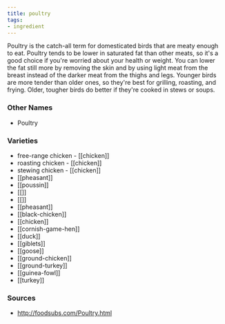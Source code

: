 ```yaml
---
title: poultry
tags:
- ingredient
---
```

Poultry is the catch-all term for domesticated birds that are meaty enough to eat. Poultry tends to be lower in saturated fat than other meats, so it's a good choice if you're worried about your health or weight. You can lower the fat still more by removing the skin and by using light meat from the breast instead of the darker meat from the thighs and legs. Younger birds are more tender than older ones, so they're best for grilling, roasting, and frying. Older, tougher birds do better if they're cooked in stews or soups.

### Other Names

* Poultry

### Varieties

* free-range chicken - [[chicken]]
* roasting chicken - [[chicken]]
* stewing chicken - [[chicken]]
* [[pheasant]]
* [[poussin]]
* [[]]
* [[]]
* [[pheasant]]
* [[black-chicken]]
* [[chicken]]
* [[cornish-game-hen]]
* [[duck]]
* [[giblets]]
* [[goose]]
* [[ground-chicken]]
* [[ground-turkey]]
* [[guinea-fowl]]
* [[turkey]]

### Sources
* http://foodsubs.com/Poultry.html
